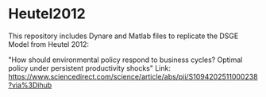 # Heutel2012

This repository includes Dynare and Matlab files to replicate the DSGE Model from Heutel 2012:

"How should environmental policy respond to business cycles? Optimal policy under persistent productivity shocks"
Link: https://www.sciencedirect.com/science/article/abs/pii/S1094202511000238?via%3Dihub


